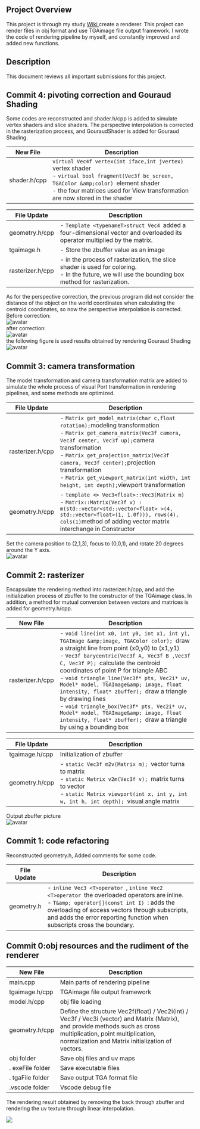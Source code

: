 ## Project Overview

This project is through my study [Wiki ](https://github.com/ssloy/tinyrenderer/wiki)create a renderer. This project can render files in obj format and use TGAimage file output framework. I wrote the code of rendering pipeline by myself, and constantly improved and added new functions.

## Description

This document reviews all important submissions for this project.
## Commit 4: pivoting correction and Gouraud Shading 
Some codes are reconstructed and shader.h/cpp is added to simulate vertex shaders and slice shaders. The perspective interpolation is corrected in the rasterization process, and GouraudShader is added for Gouraud Shading.

| New File  | Description  |
| --- | --- |
| shader.h/cpp | `virtual Vec4f vertex(int iface,int jvertex) `vertex shader <br />- `virtual bool fragment(Vec3f bc_screen, TGAColor &amp;color) `element shader <br />- the four matrices used for View transformation are now stored in the shader<br /> |

| File Update | Description  |
| --- | --- |
| geometry.h/cpp |- `Template <typenameT>struct Vec4 `added a four-dimensional vector and overloaded its operator multiplied by the matrix. <br /> |
| tgaimage.h |- Store the zbuffer value as an image <br /> |
| rasterizer.h/cpp |- in the process of rasterization, the slice shader is used for coloring. <br />- In the future, we will use the bounding box method for rasterization.<br /> |

As for the perspective correction, the previous program did not consider the distance of the object on the world coordinates when calculating the centroid coordinates, so now the perspective interpolation is corrected. <br />Before correction: <br />![avatar](https://github.com/a446187673/MyTinyRenderer/blob/master/picture/0.png)<br />after correction: <br />![avatar](https://github.com/a446187673/MyTinyRenderer/blob/master/picture/0.png)<br />the following figure is used results obtained by rendering Gouraud Shading <br />![avatar](https://github.com/a446187673/MyTinyRenderer/blob/master/picture/Gouraud%20Shading.png)
## Commit 3: camera transformation 
The model transformation and camera transformation matrix are added to simulate the whole process of visual Port transformation in rendering pipelines, and some methods are optimized.

| File Update | Description  |
| --- | --- |
| rasterizer.h/cpp | - `Matrix get_model_matrix(char c,float rotation);`modeling transformation<br />- `Matrix get_camera_matrix(Vec3f camera, Vec3f center, Vec3f up);`camera transformation<br />- `Matrix get_projection_matrix(Vec3f camera, Vec3f center);`projection transformation<br />- `Matrix get_viewport_matrix(int width, int height, int depth);`viewport transformation<br /> |
| geometry.h/cpp | - `template <> Vec3<float>::Vec3(Matrix m)`<br />- `Matrix::Matrix(Vec3f v) : m(std::vector<std::vector<float> >(4, std::vector<float>(1, 1.0f))), rows(4), cols(1)`method of adding vector matrix interchange in Constructor<br /> |

Set the camera position to (2,1,3), focus to (0,0,1), and rotate 20 degrees around the Y axis.<br />![avatar](https://raw.githubusercontent.com/a446187673/MyTinyRenderer/master/picture/Y20.png)

## Commit 2: rasterizer

Encapsulate the rendering method into rasterizer.h/cpp, and add the initialization process of zbuffer to the constructor of the TGAimage class. In addition, a method for mutual conversion between vectors and matrices is added for geometry.h/cpp. 

| New File  | Description  |
| --- | --- |
| rasterizer.h/cpp  | - `void line(int x0, int y0, int x1, int y1, TGAImage &amp;image, TGAColor color); `draw a straight line from point (x0,y0) to (x1,y1) <br />- `Vec3f barycentric(Vec3f A, Vec3f B ,Vec3f C, Vec3f P); `calculate the centroid coordinates of point P for triangle ABC <br />- `void triangle_line(Vec3f* pts, Vec2i* uv, Model* model, TGAImage&amp; image, float intensity, float* zbuffer); `draw a triangle by drawing lines <br />- `void triangle_box(Vec3f* pts, Vec2i* uv, Model* model, TGAImage&amp; image, float intensity, float* zbuffer); `draw a triangle by using a bounding box<br /> |

| File Update | Description  |
| --- | --- |
| tgaimage.h/cpp  | Initialization of zbuffer  |
| geometry.h/cpp  | - `static Vec3f m2v(Matrix m); `vector turns to matrix <br />- `static Matrix v2m(Vec3f v); `matrix turns to vector <br />- `static Matrix viewport(int x, int y, int w, int h, int depth); `visual angle matrix<br /> |

Output zbuffer picture<br />![avatar](https://github.com/a446187673/MyTinyRenderer/blob/master/picture/zbuffer.png)

## Commit 1: code refactoring

Reconstructed geometry.h, Added comments for some code.

| File Update | Description                                                                                                                                                                                                                                                                               |
| ----------- | ----------------------------------------------------------------------------------------------------------------------------------------------------------------------------------------------------------------------------------------------------------------------------------------- |
| geometry.h  | - `inline Vec3 <T>operator `, `inline Vec2 <T>operator `the overloaded operators are inline. <br />- `T&amp; operator[](const int I) `: adds the overloading of access vectors through subscripts, and adds the error reporting function when subscripts cross the boundary.<br /> |
## Commit 0:obj resources and the rudiment of the renderer
| New File | Description |
| --- | --- |
| main.cpp | Main parts of rendering pipeline |
| tgaimage.h/cpp | TGAimage file output framework |
| model.h/cpp | obj file loading |
| geometry.h/cpp | Define the structure Vec2f(float) / Vec2i(int) / Vec3f / Vec3i (vector) and Matrix (Matrix), and provide methods such as cross multiplication, point multiplication, normalization and Matrix initialization of vectors. |
| obj folder | Save obj files and uv maps |
| . exeFile folder | Save executable files |
| . tgaFile folder | Save output TGA format file |
| .vscode folder | Vscode debug file |


The rendering result obtained by removing the back through zbuffer and rendering the uv texture through linear interpolation.

![](https://github.com/a446187673/MyTinyRenderer/blob/master/picture/output.png?raw=true#crop=0&crop=0&crop=1&crop=1&id=GUEiF&originHeight=792&originWidth=798&originalType=binary&ratio=1&rotation=0&showTitle=false&status=done&style=none&title=)
